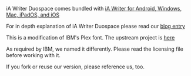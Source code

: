 iA Writer Duospace comes bundled with [iA Writer for Android, Windows, Mac, iPadOS, and iOS](https://ia.net/writer/buy/)

For in depth explanation of iA Writer Duospace please read our [blog entry](http://ia.net/topics/in-search-of-the-perfect-writing-font/)

This is a modification of IBM's Plex font. 
The upstream project is [here](https://github.com/IBM/type)

As required by IBM, we named it differently. 
Please read the licensing file before working with it. 

If you fork or reuse our version, please reference us, too.
